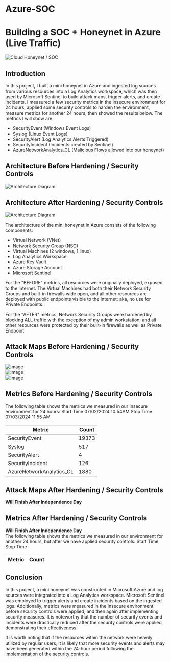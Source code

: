 # Azure-SOC
# Building a SOC + Honeynet in Azure (Live Traffic)
![Cloud Honeynet / SOC](https://i.imgur.com/ZWxe03e.jpg)

## Introduction

In this project, I built a mini honeynet in Azure and ingested log sources from various resources into a Log Analytics workspace, which was then used by Microsoft Sentinel to build attack maps, trigger alerts, and create incidents. I measured a few security metrics in the insecure environment for 24 hours, applied some security controls to harden the environment, measure metrics for another 24 hours, then showed the results below. The metrics I will show are:

- SecurityEvent (Windows Event Logs)
- Syslog (Linux Event Logs)
- SecurityAlert (Log Analytics Alerts Triggered)
- SecurityIncident (Incidents created by Sentinel)
- AzureNetworkAnalytics_CL (Malicious Flows allowed into our honeynet)

## Architecture Before Hardening / Security Controls
![Architecture Diagram](https://i.imgur.com/aBDwnKb.jpg)

## Architecture After Hardening / Security Controls
![Architecture Diagram](https://i.imgur.com/YQNa9Pp.jpg)

The architecture of the mini honeynet in Azure consists of the following components:

- Virtual Network (VNet)
- Network Security Group (NSG)
- Virtual Machines (2 windows, 1 linux)
- Log Analytics Workspace
- Azure Key Vault
- Azure Storage Account
- Microsoft Sentinel

For the "BEFORE" metrics, all resources were originally deployed, exposed to the internet. The Virtual Machines had both their Network Security Groups and built-in firewalls wide open, and all other resources are deployed with public endpoints visible to the Internet; aka, no use for Private Endpoints.

For the "AFTER" metrics, Network Security Groups were hardened by blocking ALL traffic with the exception of my admin workstation, and all other resources were protected by their built-in firewalls as well as Private Endpoint

## Attack Maps Before Hardening / Security Controls
![image](https://github.com/MatthewMecham32/Azure-SOC/assets/70896344/0195c6bd-263b-4830-94ca-203ef18bede1)<br>
![image](https://github.com/MatthewMecham32/Azure-SOC/assets/70896344/9c71ac02-b0be-4425-b777-5481e1bf19ba)<br>
![image](https://github.com/MatthewMecham32/Azure-SOC/assets/70896344/a34a1f74-f691-41a9-abef-06b09ae7fd36)<br>




## Metrics Before Hardening / Security Controls

The following table shows the metrics we measured in our insecure environment for 24 hours:
Start Time 07/02/2024 10:54AM
Stop Time 07/03/2024 11:55 AM

| Metric                   | Count
| ------------------------ | -----
| SecurityEvent            | 19373
| Syslog                   | 517
| SecurityAlert            | 4
| SecurityIncident         | 126
| AzureNetworkAnalytics_CL | 1880

## Attack Maps After Hardening / Security Controls
**Will Finish After Independence Day**

<!--```All map queries actually returned no results due to no instances of malicious activity for the 24 hour period after hardening.```-->

## Metrics After Hardening / Security Controls
**Will Finish After Independence Day**
<br>
The following table shows the metrics we measured in our environment for another 24 hours, but after we have applied security controls:
Start Time 
Stop Time	

| Metric                   | Count
| ------------------------ | -----


## Conclusion

In this project, a mini honeynet was constructed in Microsoft Azure and log sources were integrated into a Log Analytics workspace. Microsoft Sentinel was employed to trigger alerts and create incidents based on the ingested logs. Additionally, metrics were measured in the insecure environment before security controls were applied, and then again after implementing security measures. It is noteworthy that the number of security events and incidents were drastically reduced after the security controls were applied, demonstrating their effectiveness.

It is worth noting that if the resources within the network were heavily utilized by regular users, it is likely that more security events and alerts may have been generated within the 24-hour period following the implementation of the security controls.
